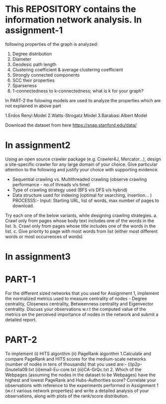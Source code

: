This REPOSITORY contains the information network analysis.
In assignment-1 
=================
following  properties of the graph is analyzed:
1. Degree distribution
2. Diameter
3. Geodesic path length
4. Clustering coefficient & average clustering coefficient
5. Strongly connected components
6. SCC their properties
7. Sparseness
8. 1-connectedness to k-connectedness; what is k for your graph?

In PART-2 the folowing models are used to analyze the properties which are not explained in above part

1.Erdos Renyi Model
2.Watts-Strogatz Model
3.Barabasi Albert Model


Download the dataset from here 
https://snap.stanford.edu/data/

In assignment2
===============
Using an open source crawler package (e.g. Crawler4J, Mercator...), design a site-specific crawler for any large domain of your choice. Give particular attention to the following and justify your choice with supporting evidence.
- Sequential crawling vs. Multithreaded crawling (observe crawling performance - no.of threads v/s time)
- Type of crawling strategy used (BFS v/s DFS v/s hybrid)
- Data structure used for indexing (optimal for searching, insertion... )
PROCESSS:-
Input:  Starting URL, list of words, max number of pages to download.

Try each one of the below variants, while designing crawling strategies.
a. Crawl only from pages whose body text includes one of the words in the list.
b. Crawl only from pages whose title includes one of the words in the list.
c. Give priority to page with most words from list (either most different words or most occurrences of words)

In assignment3
===============
PART-1
=======
For the different sized networks that you used for Assignment 1, implement the normalized metrics used to measure centrality of nodes - Degree centrality, Closeness centrality, Betweenness centrality and Eigenvector centrality.  Discuss your observations w.r.t the computed value of the metrics on the perceived importance of nodes in the network and submit a detailed report.

 
PART-2
=========
To implement   (i) HITS algorithm   (ii)  PageRank algorithm
1.Calculate and compare PageRank and HITS scores for the medium-scale networks (number of nodes in tens of thousands) that you used are:-
(i)p2p-Gnutella09.txt
(ii)email-Eu-core.txt
(iii)CA-GrQc.txt
2. Which of the Webpages (assuming the nodes in the dataset to be Webpages) have the highest and lowest PageRank and Hubs-Authorities score? Correlate your observations with reference to the experiments performed in Assignment 1 (w.r.t various network properties) and write a detailed analysis of your observations, along with plots of the rank/score distribution.
